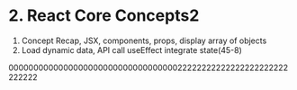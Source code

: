 # 2. React Core Concepts2

1. Concept Recap, JSX, components, props, display array of objects
2. Load dynamic data, API call useEffect integrate state(45-8)

000000000000000000000000000000000022222222222222222222222222222
